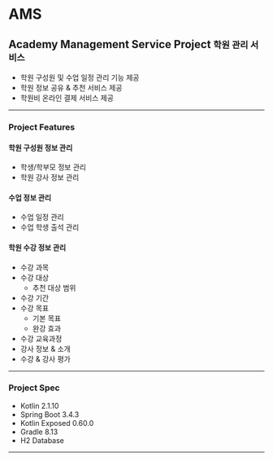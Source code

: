 # AMS 

## Academy Management Service Project <small>학원 관리 서비스</small>

- 학원 구성원 및 수업 일정 관리 기능 제공
- 학원 정보 공유 & 추천 서비스 제공
- 학원비 온라인 결제 서비스 제공

---

### Project Features

#### 학원 구성원 정보 관리

- 학생/학부모 정보 관리
- 학원 강사 정보 관리

#### 수업 정보 관리
 
- 수업 일정 관리
- 수업 학생 출석 관리

#### 학원 수강 정보 관리

- 수강 과목
- 수강 대상
  - 추천 대상 범위
- 수강 기간
- 수강 목표
  - 기본 목표
  - 완강 효과
- 수강 교육과정
- 강사 정보 & 소개
- 수강 & 강사 평가

---

### Project Spec

- Kotlin 2.1.10
- Spring Boot 3.4.3
- Kotlin Exposed 0.60.0
- Gradle 8.13
- H2 Database

---
